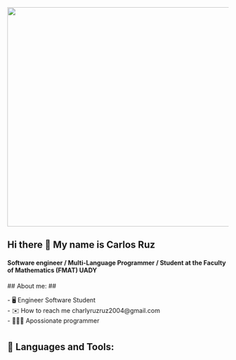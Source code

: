 <div id="header" text-aling="center">
  <img src="https://p4.wallpaperbetter.com/wallpaper/950/168/962/astronaut-hd-5k-wallpaper-preview.jpg" width="1200"  height="500"/>
</div>
<div>
<h2>Hi there 👋 My name is Carlos Ruz</h2>
<h4>
 Software engineer /
 Multi-Language Programmer /
 Student at the Faculty of Mathematics (FMAT) UADY</h4>
 ## About me: ##
<p>
 - 🖥️ Engineer Software Student<br>   
 - ✉️ How to reach me charlyruzruz2004@gmail.com<br>      
 - 🙋🏽‍♂️ Apossionate programmer  
</p>
<h1></h1>
<h2>  🔨 Languages and Tools:  </h2> 
